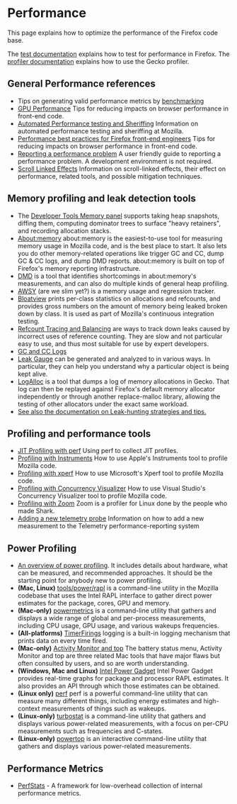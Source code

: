 # Performance

This page explains how to optimize the performance of the Firefox code base.

The [test documentation](/testing/perfdocs/index.rst)
explains how to test for performance in Firefox.
The [profiler documentation](/tools/profiler/index.rst)
explains how to use the Gecko profiler.

## General Performance references
* Tips on generating valid performance metrics by [benchmarking](Benchmarking.md)
* [GPU Performance](GPU_performance.md) Tips for reducing impacts on browser performance in front-end code.
* [Automated Performance testing and Sheriffing](automated_performance_testing_and_sheriffing.md) Information on automated performance testing and sheriffing at Mozilla.
* [Performance best practices for Firefox front-end engineers](bestpractices.md) Tips for reducing impacts on browser performance in front-end code.
* [Reporting a performance problem](reporting_a_performance_problem.md) A user friendly guide to reporting a performance problem. A development environment is not required.
* [Scroll Linked Effects](scroll-linked_effects.md) Information on scroll-linked effects, their effect on performance, related tools, and possible mitigation techniques.

## Memory profiling and leak detection tools
* The [Developer Tools Memory panel](memory/memory.md) supports taking heap snapshots, diffing them, computing dominator trees to surface "heavy retainers", and recording allocation stacks.
* [About:memory](memory/about_colon_memory.md) about:memory is the easiest-to-use tool for measuring memory usage in Mozilla code, and is the best place to start. It also lets you do other memory-related operations like trigger GC and CC, dump GC & CC logs, and dump DMD reports. about:memory is built on top of Firefox's memory reporting infrastructure.
* [DMD](memory/dmd.md) is a tool that identifies shortcomings in about:memory's measurements, and can also do multiple kinds of general heap profiling.
* [AWSY](memory/awsy.md) (are we slim yet?) is a memory usage and regression tracker.
* [Bloatview](memory/bloatview.md) prints per-class statistics on allocations and refcounts, and provides gross numbers on the amount of memory being leaked broken down by class. It is used as part of Mozilla's continuous integration testing.
* [Refcount Tracing and Balancing](memory/refcount_tracing_and_balancing.md) are ways to track down leaks caused by incorrect uses of reference counting. They are slow and not particular easy to use, and thus most suitable for use by expert developers.
* [GC and CC Logs](memory/gc_and_cc_logs.md)
* [Leak Gauge](memory/leak_gauge.md) can be generated and analyzed to in various ways. In particular, they can help you understand why a particular object is being kept alive.
* [LogAlloc](https://searchfox.org/mozilla-central/source/memory/replace/logalloc/README) is a tool that dumps a log of memory allocations in Gecko. That log can then be replayed against Firefox's default memory allocator independently or through another replace-malloc library, allowing the testing of other allocators under the exact same workload.
* [See also the documentation on Leak-hunting strategies and tips.](memory/leak_hunting_strategies_and_tips.md)

## Profiling and performance tools

* [JIT Profiling with perf](jit_profiling_with_perf.md) Using perf to collect JIT profiles.
* [Profiling with Instruments](profiling_with_instruments.md) How to use Apple's Instruments tool to profile Mozilla code.
* [Profiling with xperf](profiling_with_xperf.md) How to use Microsoft's Xperf tool to profile Mozilla code.
* [Profiling with Concurrency Visualizer](profiling_with_concurrency_visualizer.md) How to use Visual Studio's Concurrency Visualizer tool to profile Mozilla code.
* [Profiling with Zoom](profiling_with_zoom.md) Zoom is a profiler for Linux done by the people who made Shark.
* [Adding a new telemetry probe](https://firefox-source-docs.mozilla.org/toolkit/components/telemetry/start/adding-a-new-probe.html) Information on how to add a new measurement to the Telemetry performance-reporting system

## Power Profiling

* [An overview of power profiling](power_profiling_overview.md). It includes details about hardware, what can be measured, and recommended approaches. It should be the starting point for anybody new to power profiling.
* **(Mac, Linux)** [tools/power/rapl](tools_power_rapl.md) is a command-line utility in the Mozilla codebase that uses the Intel RAPL interface to gather direct power estimates for the package, cores, GPU and memory.
* **(Mac-only)** [powermetrics](powermetrics.md) is a command-line utility that gathers and displays a wide range of global and per-process measurements, including CPU usage, GPU usage, and various wakeups frequencies.
* **(All-platforms)** [TimerFirings](timerfirings_logging.md) logging is a built-in logging mechanism that prints data on every time fired.
* **(Mac-only)** [Activity Monitor and top](activity_monitor_and_top.md) The battery status menu, Activity Monitor and top are three related Mac tools that have major flaws but often consulted by users, and so are worth understanding.
* **(Windows, Mac and Linux)** [Intel Power Gadget](intel_power_gadget.md) Intel Power Gadget provides real-time graphs for package and processor RAPL estimates. It also provides an API through which those estimates can be obtained.
* **(Linux only)** [perf](perf.md) perf is a powerful command-line utility that can measure many different things, including energy estimates and high-context measurements of things such as wakeups.
* **(Linux-only)** [turbostat](turbostat.md) is a command-line utility that gathers and displays various power-related measurements, with a focus on per-CPU measurements such as frequencies and C-states.
* **(Linux-only)** [powertop](https://01.org/powertop) is an interactive command-line utility that gathers and displays various power-related measurements.

## Performance Metrics

* [PerfStats](perfstats.md) - A framework for low-overhead collection of internal performance metrics.

